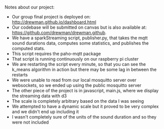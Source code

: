 Notes about our project:
* Our group final project is deployed on: http://drewman.github.io/dashboard.html
* Our codebase will be submitted on canvas but is also available at: https://github.com/drewman/drewman.github.
* We have a sparkStreaming script, publisher.py, that takes the mqtt sound durations data, computes some statistics, and publishes the computed stats.
* This script requires the paho-mqtt package
* That script is running continuously on our raspberry pi cluster
* We are restarting the script every minute, so that you can see the k_means algorithm in action but there may be some lag in between the restarts
* We were unable to read from our local mosquitto server over websockets, so we ended up using the public mosquitto server
* The other piece of the project is in javascript, main.js, where we display the streaming data with d3
* The scale is completely arbitrary based on the data I was seeing
* We attempted to have a dynamic scale but it proved to be very complex and we didn't end up including it
* I wasn't completely sure of the units of the sound duration and so they were not included